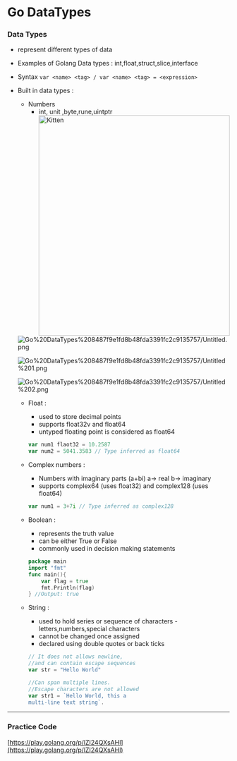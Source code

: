 # Go DataTypes

### Data Types

- represent different types of data
- Examples of Golang Data types : int,float,struct,slice,interface
- Syntax  `var <name> <tag> / var <name> <tag> = <expression>`
- Built in data types :
    - Numbers
        - int, unit ,byte,rune,uintptr
     <img src="https://merehead.com/blog/wp-content/uploads/19-4.png" alt="Kitten"
	title="Go's Ranking" width="100%" height="500px%" align="left" />

    ![Go%20DataTypes%208487f9e1fd8b48fda3391fc2c9135757/Untitled.png](Go%20DataTypes%208487f9e1fd8b48fda3391fc2c9135757/Untitled.png)

    ![Go%20DataTypes%208487f9e1fd8b48fda3391fc2c9135757/Untitled%201.png](Go%20DataTypes%208487f9e1fd8b48fda3391fc2c9135757/Untitled%201.png)

    ![Go%20DataTypes%208487f9e1fd8b48fda3391fc2c9135757/Untitled%202.png](Go%20DataTypes%208487f9e1fd8b48fda3391fc2c9135757/Untitled%202.png)

    - Float :
        - used to store decimal points
        - supports float32v and float64
        - untyped floating point is considered as float64

        ```go
        var num1 flaot32 = 10.2587
        var num2 = 5041.3583 // Type inferred as float64
        ```

    - Complex numbers :
        - Numbers with imaginary parts (a+bi) a→ real b→ imaginary
        - supports  complex64 (uses float32) and complex128 (uses float64)

        ```go
        var num1 = 3+7i // Type inferred as complex128
        ```

    - Boolean :
        - represents the truth value
        - can be either True or False
        - commonly used in decision making statements

        ```go
        package main 
        import "fmt"
        func main(){
        	var flag = true
        	fmt.Println(flag)
        } //Output: true 
        ```

    - String :
        - used to hold series or sequence of characters - letters,numbers,special characters
        - cannot be changed once assigned
        - declared using double quotes or back ticks

        ```go
        // It does not allows newline, 
        //and can contain escape sequences
        var str = "Hello World"

        //Can span multiple lines.
        //Escape characters are not allowed 
        var str1 = `Hello World, this a 
        multi-line text string`. 

        ```

---

### Practice Code

[https://play.golang.org/p/lZI24QXsAHl](https://play.golang.org/p/lZI24QXsAHl)
